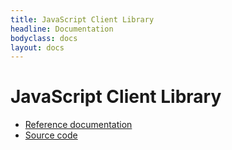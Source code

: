 ```yaml
---
title: JavaScript Client Library
headline: Documentation
bodyclass: docs
layout: docs
---
```

# JavaScript Client Library

 * [Reference documentation]({{site.js_api_doc}}/index.html)
 * [Source code]({{site.web_repo}}/tree/master/client-js)

